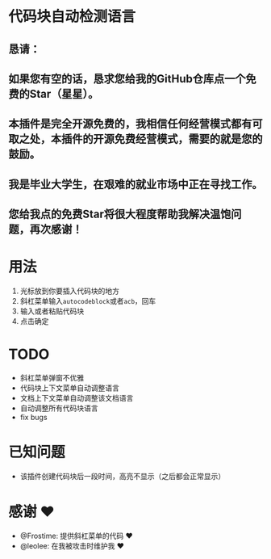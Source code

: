 # 代码块自动检测语言
## 恳请：
## 如果您有空的话，恳求您给我的GitHub仓库点一个**免费**的Star（星星）。
## 本插件是完全开源免费的，我相信任何经营模式都有可取之处，本插件的开源免费经营模式，需要的就是您的鼓励。
## 我是毕业大学生，在艰难的就业市场中正在寻找工作。
## 您给我点的免费Star将很大程度帮助我解决温饱问题，再次感谢！
## 

# 用法
1. 光标放到你要插入代码块的地方
2. 斜杠菜单输入`autocodeblock`或者`acb`，回车
3. 输入或者粘贴代码块
4. 点击确定

# TODO
- 斜杠菜单弹窗不优雅
- 代码块上下文菜单自动调整语言
- 文档上下文菜单自动调整该文档语言
- 自动调整所有代码块语言
- fix bugs

# 已知问题
- 该插件创建代码块后一段时间，高亮不显示（之后都会正常显示）

# 感谢 ♥️
- @Frostime: 提供斜杠菜单的代码 ♥️
- @leolee: 在我被攻击时维护我 ♥️